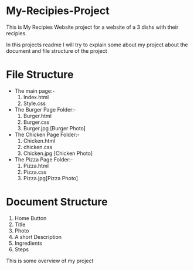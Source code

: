 # My-Recipies-Project
This is My Recipies Website project for a website of a 3 dishs with their recipies.

In this projects readme I will try to explain some about my project about the document and file structure of the project

# File Structure
<ul>
<li>The main page:-

<ol>
<li>Index.html
<li>Style.css
</ol>
 <li>The Burger Page Folder:-

 <ol>
 <li>Burger.html
 <li>Burger.css
 <li>Burger.jpg [Burger Photo]
 </ol>

 <li>The Chicken Page Folder:-
 <ol>
 <li>Chicken.html
 <li>chicken.css
 <li>Chicken.jpg [Chicken Photo]
</ol>
<li>The Pizza Page Folder:-

<ol>
<li>Pizza.html
<li>Pizza.css
<li>Pizza.jpg[Pizza Photo]
</ol>
</ul>

# Document Structure
<ol>
<li>Home Button
<li>Title
<li>Photo
<li>A short Description
<li>Ingredients
<li>Steps
</ol>

<footer>This is some overview of my project